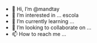 - 👋 Hi, I’m @mandtay
- 👀 I’m interested in ... escola
- 🌱 I’m currently learning ...
- 💞️ I’m looking to collaborate on ...
- 📫 How to reach me ...

<!---
mandtay/mandtay is a ✨ special ✨ repository because its `README.md` (this file) appears on your GitHub profile.
You can click the Preview link to take a look at your changes.
--->
